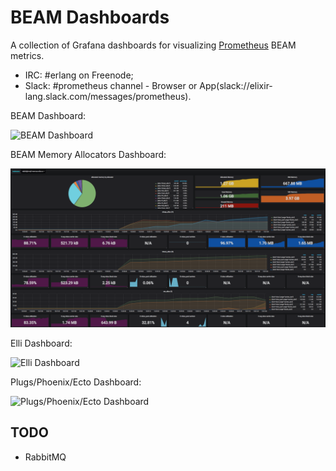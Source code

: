 # BEAM Dashboards

A collection of Grafana dashboards for visualizing [Prometheus](https://github.com/deadtrickster/prometheus.erl) BEAM metrics.

- IRC: #erlang on Freenode;
- Slack: #prometheus channel - Browser or App(slack://elixir-lang.slack.com/messages/prometheus).

BEAM Dashboard:

![BEAM Dashboard](https://raw.githubusercontent.com/deadtrickster/beam-dashboards/master/BEAM.png)

BEAM Memory Allocators Dashboard:

![BEAM Memory Allocators Dashboard](./BEAM-memory_allocators.png)

Elli Dashboard:

![Elli Dashboard](https://raw.githubusercontent.com/deadtrickster/beam-dashboards/master/Elli.png)

Plugs/Phoenix/Ecto Dashboard:

![Plugs/Phoenix/Ecto Dashboard](https://raw.githubusercontent.com/deadtrickster/beam-dashboards/master/Elixir.png)

## TODO

- RabbitMQ
